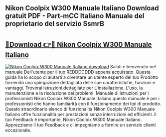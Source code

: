 ## Nikon Coolpix W300 Manuale Italiano Download gratuit PDF - Part-mCC Italiano Manuale del proprietario del servizio SsmrB

# <h2><a href="http://dfewcp.blite.top/?on=Nikon+Coolpix+W300+Manuale+Italiano">🔗Download 👉🔴 Nikon Coolpix W300 Manuale Italiano</a></h2>

[![Nikon Coolpix W300 Manuale Italiano download](https://i.imgur.com/lujVjoI.png)](http://dfewcp.blite.top/?on=Nikon+Coolpix+W300+Manuale+Italiano)
Saluti e benvenuto nel manuale Dell'utente per il tuo REDDDDDDD appena acquistato. Questa guida ha lo scopo di aiutarti a diventare un utente esperto del tuo Prodotto fornendo una spiegazione dettagliata delle sue caratteristiche, funzioni e vantaggi. Troverai istruzioni dettagliate per L'installazione, L'uso, la manutenzione e la risoluzione dei problemi. Manuale di Istruzioni per i professionisti Nikon Coolpix W300 Manuale Italiano questo manuale è per i professionisti che hanno familiarità con il funzionamento dei tipi di prodotto. Questo straordinario elenco di funzionalità Nikon Coolpix W300 Manuale Italiano offre funzionalità per prestazioni senza interruzioni ed efficienti. Il tuo Feedback è importante, Nikon Coolpix W300 Manuale Italiano. Apprezziamo il tuo Feedback e ci impegniamo a fornire un servizio clienti eccezionale.
